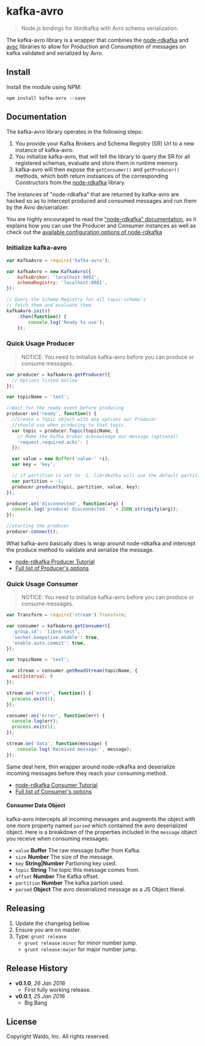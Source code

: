 # kafka-avro

> Node.js bindings for librdkafka with Avro schema serialization.

The kafka-avro library is a wrapper that combines the [node-rdkafka][node-rdkafka] and [avsc](avsc) libraries to allow for Production and Consumption of messages on kafka validated and serialized by Avro.

## Install

Install the module using NPM:

```
npm install kafka-avro --save
```

## Documentation

The kafka-avro library operates in the following steps:

1. You provide your Kafka Brokers and Schema Registry (SR) Url to a new instance of kafka-avro.
1. You initialize kafka-avro, that will tell the library to query the SR for all registered schemas, evaluate and store them in runtime memory.
1. kafka-avro will then expose the `getConsumer()` and `getProducer()` methods, which both return instsances of the corresponding Constructors from the [node-rdkafka][node-rdkafka] library.

The instances of "node-rdkafka" that are returned by kafka-avro are hacked so as to intercept produced and consumed messages and run them by the Avro de/serializer.

You are highly encouraged to read the ["node-rdkafka" documentation](https://blizzard.github.io/node-rdkafka/current/), as it explains how you can use the Producer and Consumer instances as well as check out the [available configuration options of node-rdkafka](https://github.com/edenhill/librdkafka/blob/2213fb29f98a7a73f22da21ef85e0783f6fd67c4/CONFIGURATION.md)

### Initialize kafka-avro

```js
var KafkaAvro = require('kafka-avro');

var kafkaAvro = new KafkaAvro({
    kafkaBroker: 'localhost:9092',
    schemaRegistry: 'localhost:8081',
});

// Query the Schema Registry for all topic-schema's
// fetch them and evaluate them.
kafkaAvro.init()
    .then(function() {
        console.log('Ready to use');
    });
```

### Quick Usage Producer

> NOTICE: You need to initialize kafka-avro before you can produce or consume messages.

```js
var producer = kafkaAvro.getProducer({
  // Options listed bellow
});

var topicName = 'test';

//Wait for the ready event before producing
producer.on('ready', function() {
  //Create a Topic object with any options our Producer
  //should use when producing to that topic.
  var topic = producer.Topic(topicName, {
    // Make the Kafka broker acknowledge our message (optional)
    'request.required.acks': 1
  });

  var value = new Buffer('value-' +i);
  var key = 'key';

  // if partition is set to -1, librdkafka will use the default partitioner
  var partition = -1;
  producer.produce(topic, partition, value, key);
});

producer.on('disconnected', function(arg) {
  console.log('producer disconnected. ' + JSON.stringify(arg));
});

//starting the producer
producer.connect();
```

What kafka-avro basically does is wrap around node-rdkafka and intercept the produce method to validate and serialize the message.

* [node-rdkafka Producer Tutorial](https://blizzard.github.io/node-rdkafka/current/tutorial-producer_.html)
* [Full list of Producer's options](https://github.com/edenhill/librdkafka/blob/2213fb29f98a7a73f22da21ef85e0783f6fd67c4/CONFIGURATION.md)

### Quick Usage Consumer

> NOTICE: You need to initialize kafka-avro before you can produce or consume messages.

```js
var Transform = require('stream').Transform;

var consumer = kafkaAvro.getConsumer({
  'group.id': 'librd-test',
  'socket.keepalive.enable': true,
  'enable.auto.commit': true,
});

var topicName = 'test';

var stream = consumer.getReadStream(topicName, {
  waitInterval: 0
});

stream.on('error', function() {
  process.exit(1);
});

consumer.on('error', function(err) {
  console.log(err);
  process.exit(1);
});

stream.on('data', function(message) {
    console.log('Received message:', message);
});
```

Same deal here, thin wrapper around node-rdkafka and deserialize incoming messages before they reach your consuming method.

* [node-rdkafka Consumer Tutorial](https://blizzard.github.io/node-rdkafka/current/tutorial-consumer.html)
* [Full list of Consumer's options](https://github.com/edenhill/librdkafka/blob/2213fb29f98a7a73f22da21ef85e0783f6fd67c4/CONFIGURATION.md)

#### Consumer Data Object

kafka-avro intercepts all incoming messages and augments the object with one more property named `parsed` which contained the avro deserialized object. Here is a breakdown of the properties included in the `message` object you receive when consuming messages:

* `value` **Buffer** The raw message buffer from Kafka.
* `size` **Number** The size of the message.
* `key` **String|Number** Partioning key used.
* `topic` **String** The topic this message comes from.
* `offset` **Number** The Kafka offset.
* `partition` **Number** The kafka partion used.
* `parsed` **Object** The avro deserialized message as a JS Object ltieral.

## Releasing

1. Update the changelog bellow.
1. Ensure you are on master.
1. Type: `grunt release`
    * `grunt release:minor` for minor number jump.
    * `grunt release:major` for major number jump.

## Release History

- **v0.1.0**, *26 Jan 2016*
    - First fully working release.
- **v0.0.1**, *25 Jan 2016*
    - Big Bang

## License

Copyright Waldo, Inc. All rights reserved.

[avsc]: https://github.com/mtth/avsc
[node-rdkafka]: https://github.com/Blizzard/node-rdkafka
